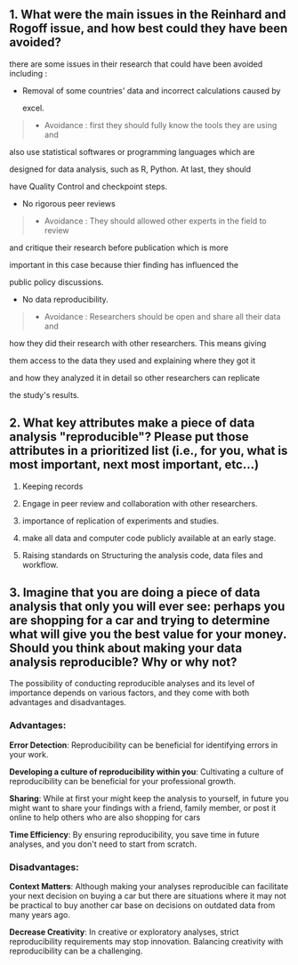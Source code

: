 ## 1. What were the main issues in the Reinhard and Rogoff issue, and how best could they have been avoided?

  

 there are some issues in their research that could have been avoided including :

 - Removal of some countries' data and incorrect calculations caused by

   excel.

 >- Avoidance : first they should fully know the tools they are using and

   also use statistical softwares or programming languages which are

   designed for data analysis, such as R, Python. At last, they should

   have Quality Control and checkpoint steps.

   

 - No rigorous peer reviews

 >- Avoidance : They should allowed other experts in the field to review

   and critique their research before publication  which is more

   important in this case because thier finding has influenced the

   public policy discussions.

 - No data reproducibility.

 >- Avoidance : Researchers should be open and share all their data and

   how they did their research with other researchers. This means giving

   them access to the data they used and explaining where they got it

   and how they analyzed it in detail so other researchers can replicate

   the study's results.

  

  

## 2. What key attributes make a piece of data analysis "reproducible"? Please put those attributes in a prioritized list (i.e., for you, what is most important, next most important, etc…)

  

  

1. Keeping records

2. Engage in peer review and collaboration with other researchers.

3. importance of replication of experiments and studies.

4. make all data and computer code publicly available at an early stage.

5. Raising standards on Structuring the analysis code, data files and workflow.

  

  

## 3.  Imagine that you are doing a piece of data analysis that only you will ever see: perhaps you are shopping for a car and trying to determine what will give you the best value for your money. Should you think about making your data analysis reproducible? Why or why not?

  

The possibility of conducting reproducible analyses and its level of importance depends on various factors, and they come with both advantages and disadvantages.

### Advantages:

**Error Detection**: Reproducibility can be beneficial for identifying errors in your work.

**Developing a culture of reproducibility within you**: Cultivating a culture of reproducibility can be beneficial for your professional growth.

**Sharing**: While at first your might keep the analysis to yourself, in future you might want to share your findings with a friend, family member, or post it online to help others who are also shopping for cars

**Time Efficiency**: By ensuring reproducibility, you save time in future analyses, and you don't need to start from scratch.

### Disadvantages:

**Context Matters**: Although making your analyses reproducible can facilitate your next decision on buying a car but there are situations where it may not be practical to buy another car base on decisions on outdated data from many years ago.

**Decrease Creativity**: In creative or exploratory analyses, strict reproducibility requirements may stop innovation. Balancing creativity with reproducibility can be a challenging.

